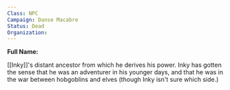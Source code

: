 ```yaml
---
Class: NPC
Campaign: Danse Macabre
Status: Dead
Organization:
---
```

**Full Name:** 

[[Inky]]'s distant ancestor from which he derives his power. Inky has gotten the sense that he was an adventurer in his younger days, and that he was in the war between hobgoblins and elves (though Inky isn't sure which side.)